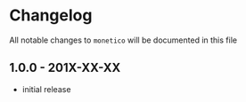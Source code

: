 # Changelog

All notable changes to `monetico` will be documented in this file

## 1.0.0 - 201X-XX-XX

- initial release
